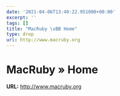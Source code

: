```yaml
---
date: '2021-04-06T13:40:22.951000+00:00'
excerpt: ''
tags: []
title: "MacRuby \xBB Home"
type: drop
url: http://www.macruby.org
---
```


# MacRuby » Home

**URL:** http://www.macruby.org
